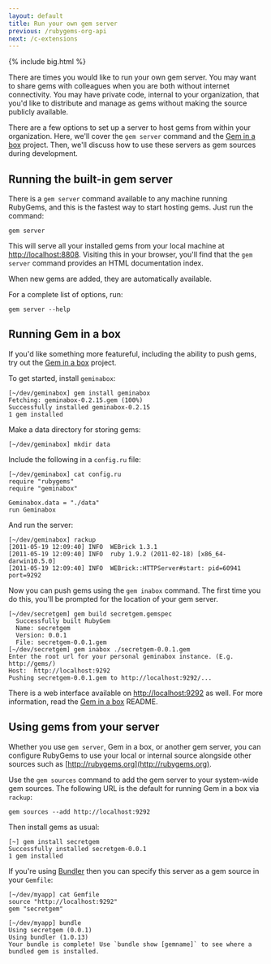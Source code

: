 ```yaml
---
layout: default
title: Run your own gem server
previous: /rubygems-org-api
next: /c-extensions
---
```


{% include big.html %}

There are times you would like to run your own gem server.  You may want to share gems with colleagues when you are both without internet connectivity.  You may have private code, internal to your organization, that you'd like to distribute and manage as gems without making the source publicly available.

There are a few options to set up a server to host gems from within your organization.  Here, we'll cover the `gem server` command and the [Gem in a box](https://github.com/cwninja/geminabox) project.  Then, we'll discuss how to use these servers as gem sources during development.

## Running the built-in gem server

There is a `gem server` command available to any machine running RubyGems, and this is the fastest way to start hosting gems.  Just run the command:

    gem server

This will serve all your installed gems from your local machine at [http://localhost:8808](http://localhost:8808).  Visiting this in your browser, you'll find that the `gem server` command provides an HTML documentation index.

When new gems are added, they are automatically available.

For a complete list of options, run:

    gem server --help

## Running Gem in a box

If you'd like something more featureful, including the ability to push gems, try out the [Gem in a box](https://github.com/cwninja/geminabox) project.

To get started, install `geminabox`:

    [~/dev/geminabox] gem install geminabox
    Fetching: geminabox-0.2.15.gem (100%)
    Successfully installed geminabox-0.2.15
    1 gem installed

Make a data directory for storing gems:

    [~/dev/geminabox] mkdir data

Include the following in a `config.ru` file:

    [~/dev/geminabox] cat config.ru
    require "rubygems"
    require "geminabox"

    Geminabox.data = "./data"
    run Geminabox

And run the server:

    [~/dev/geminabox] rackup
    [2011-05-19 12:09:40] INFO  WEBrick 1.3.1
    [2011-05-19 12:09:40] INFO  ruby 1.9.2 (2011-02-18) [x86_64-darwin10.5.0]
    [2011-05-19 12:09:40] INFO  WEBrick::HTTPServer#start: pid=60941 port=9292

Now you can push gems using the `gem inabox` command.  The first time you do this, you'll be prompted for the location of your gem server.

    [~/dev/secretgem] gem build secretgem.gemspec
      Successfully built RubyGem
      Name: secretgem
      Version: 0.0.1
      File: secretgem-0.0.1.gem
    [~/dev/secretgem] gem inabox ./secretgem-0.0.1.gem
    Enter the root url for your personal geminabox instance. (E.g. http://gems/)
    Host:  http://localhost:9292
    Pushing secretgem-0.0.1.gem to http://localhost:9292/...

There is a web interface available on [http://localhost:9292](http://localhost:9292) as well.  For more information, read the [Gem in a box](https://github.com/cwninja/geminabox) README.

## Using gems from your server

Whether you use `gem server`, Gem in a box, or another gem server, you can configure RubyGems to use your local or internal source alongside other sources such as [http://rubygems.org](http://rubygems.org).

Use the `gem sources` command to add the gem server to your system-wide gem sources.  The following URL is the default for running Gem in a box via `rackup`:

    gem sources --add http://localhost:9292

Then install gems as usual:

    [~] gem install secretgem
    Successfully installed secretgem-0.0.1
    1 gem installed

If you're using [Bundler](http://gembundler.com) then you can specify this server as a gem source in your `Gemfile`:

    [~/dev/myapp] cat Gemfile
    source "http://localhost:9292"
    gem "secretgem"

    [~/dev/myapp] bundle
    Using secretgem (0.0.1)
    Using bundler (1.0.13)
    Your bundle is complete! Use `bundle show [gemname]` to see where a bundled gem is installed.
